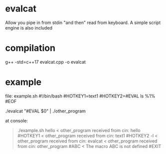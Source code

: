 # evalcat
Allow you pipe in from stdin "and then" read from keyboard. A simple script engine is also included

# compilation
g++ -std=c++17 evalcat.cpp -o evalcat

# example

file: example.sh
#!/bin/bash
#HOTKEY1=text1
#HOTKEY2=#EVAL ls %1%
#EOF

./evalcat "#EVAL $0" | ./other_program



at console:
> ./example.sh
> hello
< other_program received from cin: hello
> #HOTKEY1
< other_program received from cin: text1
> #HOTKEY2 -l
< other_program received from cin: evalcat
< other_program received from cin: other_program
> #ABC
< The macro ABC is not defined
> #EXIT
